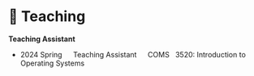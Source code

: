 # 📖 Teaching
**Teaching Assistant**
- 2024 Spring  &emsp;   Teaching Assistant   &emsp;   COMS &nbsp; 3520: Introduction to Operating Systems
